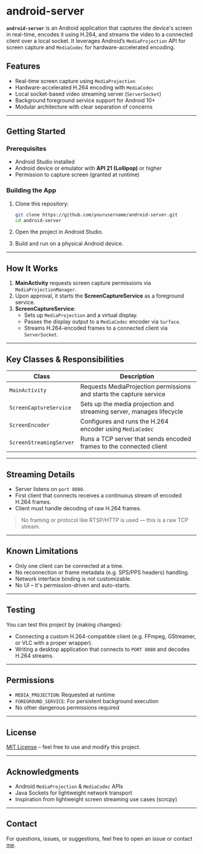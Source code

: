 # android-server

**`android-server`** is an Android application that captures the device's screen in real-time, encodes it using H.264, and streams the video to a connected client over a local socket. It leverages Android’s `MediaProjection` API for screen capture and `MediaCodec` for hardware-accelerated encoding.

## Features

-  Real-time screen capture using `MediaProjection`
-  Hardware-accelerated H.264 encoding with `MediaCodec`
-  Local socket-based video streaming server (`ServerSocket`)
-  Background foreground service support for Android 10+
-  Modular architecture with clear separation of concerns

---

##  Getting Started

### Prerequisites

- Android Studio installed
- Android device or emulator with **API 21 (Lollipop)** or higher
- Permission to capture screen (granted at runtime)

### Building the App

1. Clone this repository:

    ```bash
    git clone https://github.com/yourusername/android-server.git
    cd android-server
    ```

2. Open the project in Android Studio.

3. Build and run on a physical Android device.

---

##  How It Works

1. **MainActivity** requests screen capture permissions via `MediaProjectionManager`.
2. Upon approval, it starts the **ScreenCaptureService** as a foreground service.
3. **ScreenCaptureService**:
   - Sets up `MediaProjection` and a virtual display.
   - Passes the display output to a `MediaCodec` encoder via `Surface`.
   - Streams H.264-encoded frames to a connected client via `ServerSocket`.

---

##  Key Classes & Responsibilities

| Class | Description |
|-------|-------------|
| `MainActivity` | Requests MediaProjection permissions and starts the capture service |
| `ScreenCaptureService` | Sets up the media projection and streaming server, manages lifecycle |
| `ScreenEncoder` | Configures and runs the H.264 encoder using `MediaCodec` |
| `ScreenStreamingServer` | Runs a TCP server that sends encoded frames to the connected client |

---

##  Streaming Details

- Server listens on `port 8080`.
- First client that connects receives a continuous stream of encoded H.264 frames.
- Client must handle decoding of raw H.264 frames.

>  No framing or protocol like RTSP/HTTP is used — this is a raw TCP stream.

---

##  Known Limitations

- Only one client can be connected at a time.
- No reconnection or frame metadata (e.g. SPS/PPS headers) handling.
- Network interface binding is not customizable.
- No UI – it's permission-driven and auto-starts.

---

##  Testing

You can test this project by (making changes):
- Connecting a custom H.264-compatible client (e.g. FFmpeg, GStreamer, or VLC with a proper wrapper).
- Writing a desktop application that connects to `PORT 8080` and decodes H.264 streams.

---

##  Permissions

- `MEDIA_PROJECTION`: Requested at runtime
- `FOREGROUND_SERVICE`: For persistent background execution
- No other dangerous permissions required

---

##  License

[MIT License](https://github.com/IDKSAM27/DumpSpace/tree/main/android-server/LICENSE) – feel free to use and modify this project.

---

##  Acknowledgments

- Android `MediaProjection` & `MediaCodec` APIs
- Java Sockets for lightweight network transport
- Inspiration from lightweight screen streaming use cases (scrcpy)

---

##  Contact

For questions, issues, or suggestions, feel free to open an issue or contact [me](mailto:sampreetpatil@proton.me).
